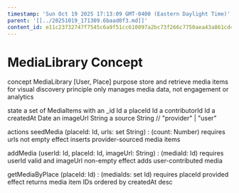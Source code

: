 ```yaml
---
timestamp: 'Sun Oct 19 2025 17:13:09 GMT-0400 (Eastern Daylight Time)'
parent: '[[../20251019_171309.6baad0f3.md]]'
content_id: e11c23732747f7545c6a9f51cc610097a2bc73f266c7750aea43a861cd430b7f
---
```


# MediaLibrary Concept

concept MediaLibrary \[User, Place]
purpose store and retrieve media items for visual discovery
principle only manages media data, not engagement or analytics

state
a set of MediaItems with
an \_id Id
a placeId Id
a contributorId Id
a createdAt Date
an imageUrl String
a source String // "provider" | "user"

actions
seedMedia (placeId: Id, urls: set String) : (count: Number)
requires urls not empty
effect inserts provider-sourced media items

addMedia (userId: Id, placeId: Id, imageUrl: String) : (mediaId: Id)
requires userId valid and imageUrl non-empty
effect adds user-contributed media

getMediaByPlace (placeId: Id) : (mediaIds: set Id)
requires placeId provided
effect returns media item IDs ordered by createdAt desc
